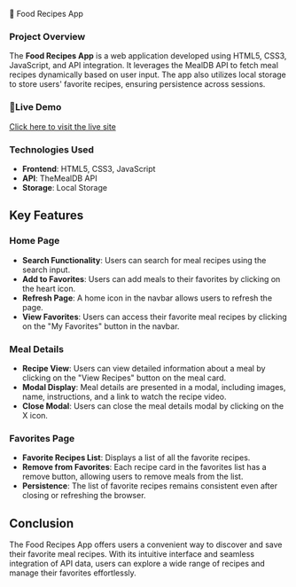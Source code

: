 🍲 Food Recipes App

### Project Overview

The **Food Recipes App** is a web application developed using HTML5, CSS3, JavaScript, and API integration. It leverages the MealDB API to fetch meal recipes dynamically based on user input. The app also utilizes local storage to store users' favorite recipes, ensuring persistence across sessions.

### 🔗Live Demo
[Click here to visit the live site](https://raghabendra-dash.github.io/Food-Recipes-APP/)

### Technologies Used
- **Frontend**: HTML5, CSS3, JavaScript
- **API**: TheMealDB API
- **Storage**: Local Storage

## Key Features

### Home Page
- **Search Functionality**: Users can search for meal recipes using the search input.
- **Add to Favorites**: Users can add meals to their favorites by clicking on the heart icon.
- **Refresh Page**: A home icon in the navbar allows users to refresh the page.
- **View Favorites**: Users can access their favorite meal recipes by clicking on the "My Favorites" button in the navbar.

### Meal Details
- **Recipe View**: Users can view detailed information about a meal by clicking on the "View Recipes" button on the meal card.
- **Modal Display**: Meal details are presented in a modal, including images, name, instructions, and a link to watch the recipe video.
- **Close Modal**: Users can close the meal details modal by clicking on the X icon.

### Favorites Page
- **Favorite Recipes List**: Displays a list of all the favorite recipes.
- **Remove from Favorites**: Each recipe card in the favorites list has a remove button, allowing users to remove meals from the list.
- **Persistence**: The list of favorite recipes remains consistent even after closing or refreshing the browser.

## Conclusion

The Food Recipes App offers users a convenient way to discover and save their favorite meal recipes. With its intuitive interface and seamless integration of API data, users can explore a wide range of recipes and manage their favorites effortlessly.
